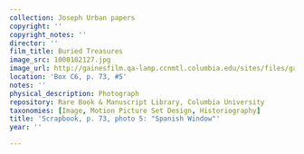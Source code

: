 ```yaml
---
collection: Joseph Urban papers
copyright: ''
copyright_notes: ''
director: ''
film_title: Buried Treasures
image_src: 1000102127.jpg
image_url: http://gainesfilm.qa-lamp.ccnmtl.columbia.edu/sites/files/gainesfilm/images/1000102127.jpg
location: 'Box C6, p. 73, #5'
notes: ''
physical_description: Photograph
repository: Rare Book & Manuscript Library, Columbia University
taxonomies: [Image, Motion Picture Set Design, Historiography]
title: 'Scrapbook, p. 73, photo 5: "Spanish Window"'
year: ''

---
```

